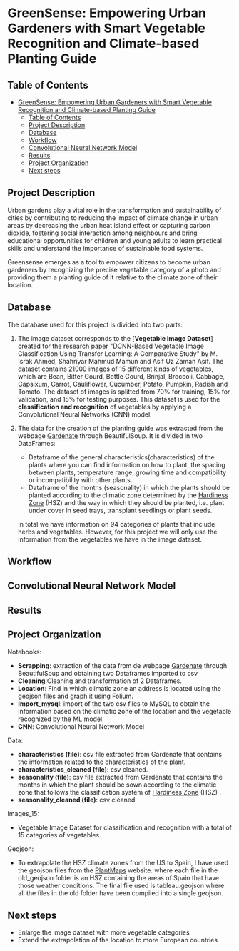# GreenSense: Empowering Urban Gardeners with Smart Vegetable Recognition and Climate-based Planting Guide

## Table of Contents
- [GreenSense: Empowering Urban Gardeners with Smart Vegetable Recognition and Climate-based Planting Guide](#greensense-empowering-urban-gardeners-with-smart-vegetable-recognition-and-climate-based-planting-guide)
  - [Table of Contents](#table-of-contents)
  - [Project Description](#project-description)
  - [Database](#database)
  - [Workflow](#workflow)
  - [Convolutional Neural Network Model](#convolutional-neural-network-model)
  - [Results](#results)
  - [Project Organization](#project-organization)
  - [Next steps](#next-steps)


## Project Description
Urban gardens play a vital role in the transformation and sustainability of cities by contributing to reducing the impact of climate change in urban areas by decreasing the urban heat island effect or capturing carbon dioxide, fostering social interaction among neighbours and bring educational opportunities for children and young adults to learn practical skills and understand the importance of sustainable food systems.

Greensense emerges as a tool to empower citizens to become urban gardeners by recognizing the precise vegetable category of a photo and providing them a planting guide of it relative to the climate zone of their location.

## Database
The database used for this project is divided into two parts: 
1. The image dataset corresponds to the [**Vegetable Image Dataset**] created for the research paper "DCNN-Based Vegetable Image Classification Using Transfer Learning: A Comparative Study" by M. Israk Ahmed, Shahriyar Mahmud Mamun and Asif Uz Zaman Asif. The dataset contains 21000 images of 15 different kinds of vegetables, which are Bean, Bitter Gourd, Bottle Gourd, Brinjal, Broccoli, Cabbage, Capsixum, Carrot, Cauliflower, Cucumber, Potato, Pumpkin, Radish and Tomato. The dataset of images is splitted from 70% for training, 15% for validation, and 15% for testing purposes. This dataset is used for the **classification and recognition** of vegetables by applying a Convolutional Neural Networks (CNN) model.
   
2. The data for the creation of the planting guide was extracted from the webpage [Gardenate](https://www.gardenate.com/) through BeautifulSoup. It is divided in two DataFrames: 
     -  Dataframe of the general characteristics(characteristics) of the plants where you can find information on how to plant, the spacing between plants, temperature range, growing time and compatibility or incompatibility with other plants. 
     -  Dataframe of the months (seasonality) in which the plants should be planted according to the climatic zone determined by the [Hardiness Zone](https://en.wikipedia.org/wiki/Hardiness_zone) (HSZ) and the way in which they should be planted, i.e. plant under cover in seed trays, transplant seedlings or plant seeds.
  
    In total we have information on 94 categories of plants that include herbs and vegetables. However, for this project we will only use the information from the vegetables we have in the image dataset.

## Workflow

## Convolutional Neural Network Model 

## Results

## Project Organization 
Notebooks: 
-  **Scrapping**: extraction of the data from de webpage [Gardenate](https://www.gardenate.com/) through BeautifulSoup and obtaining two Dataframes imported to csv 
-  **Cleaning**:Cleaning and transformation of 2 Dataframes. 
-  **Location**: Find in which climatic zone an address is located using the geojson files and graph it using Folium.
-  **Import_mysql**: import of the two csv files to MySQL to obtain the information based on the climatic zone of the location and the vegetable recognized by the ML model.
-  **CNN**: Convolutional Neural Network Model 
  

Data: 
- **characteristics (file)**: csv file extracted from Gardenate that contains the information related to the characteristics of the plant.
- **characteristics_cleaned (file)**: csv cleaned. 
- **seasonality (file)**: csv file extracted from Gardenate that contains the months in which the plant should be sown according to the climatic zone that follows the classification system of [Hardiness Zone](https://en.wikipedia.org/wiki/Hardiness_zone) (HSZ) .
- **seasonality_cleaned (file)**: csv cleaned.

Images_15: 
- Vegetable Image Dataset for classification and recognition with a total of 15 categories of vegetables.

Geojson: 
- To extrapolate the HSZ climate zones from the US to Spain, I have used the geojson files from the [PlantMaps](https://www.plantmaps.com/interactive-spain-plant-hardiness-zone-map-celsius.php) website. where each file in the old_geojson folder is an HSZ containing the areas of Spain that have those weather conditions. The final file used is tableau.geojson where all the files in the old folder have been compiled into a single geojson.


## Next steps 
- Enlarge the image dataset with more vegetable categories
- Extend the extrapolation of the location to more European countries
  

